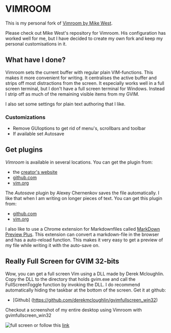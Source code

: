 VIMROOM
=======

This is my personal fork of [Vimroom by Mike West](https://github.com/mikewest/vimroom). 

Please check out Mike West's repository for Vimroom. His configuration has
worked well for me, but I have decided to create my own fork and keep my
personal customisations in it.

## What have I done?

Vimroom sets the current buffer with regular plain VIM-functions. This makes
it more convenient for writing. It centralises the active buffer and strips
off most distractions from the screen. It especially works well in a full
screen terminal, but I don't have a full screen terminal for Windows. Instead I
strip off as much of the remaining visible items from my GVIM.

I also set some settings for plain text authoring that I like.

### Customizations

- Remove GUIoptions to get rid of menu's, scrollbars and toolbar
- If available set Autosave 

## Get plugins

*Vimroom* is available in several locations. You can get the plugin from:

- the [creator's website](http://projects.mikewest.org/vimroom/)
- [github.com](https://github.com/mikewest/vimroom)
- [vim.org](http://www.vim.org/scripts/script.php?script_id=3766)

The *Autosave* plugin by Alexey Chernenkov saves the file automatically. I
like that when I am writing on longer pieces of text. You can get this plugin
from:

- [github.com](https://github.com/907th/vim-auto-save)
- [vim.org](http://www.vim.org/scripts/script.php?script_id=4521)

I also like to use a Chrome extension for Markdownfiles called [MarkDown
Preview Plus](https://chrome.google.com/webstore/detail/febilkbfcbhebfnokafefeacimjdckgl).
This extension can convert a markdown-file in the browser and has a
auto-reload function. This makes it very easy to get a preview of my file
while writing it with the auto-save on.

## Really Full Screen for GVIM 32-bits

Wow, you can get a full screen Vim using a DLL made by Derek Mcloughlin. Copy the DLL to 
the directory that holds gvim.exe and call the FullScreenToggle function by invoking the DLL. 
I do recommend automatically hiding the taskbar at the bottom of the screen. Get it at github:

- [Github] (https://github.com/derekmcloughlin/gvimfullscreen_win32)

Checkout a screenshot of my entire desktop using Vimroom with gvimfullscreen_win32

![full screen](https://drive.google.com/file/d/0BxgOSxYtujxhZmNuMGh0REdRajQ/edit?usp=sharing "full screen")
or follow this [link](https://drive.google.com/file/d/0BxgOSxYtujxhZmNuMGh0REdRajQ/edit?usp=sharing)

